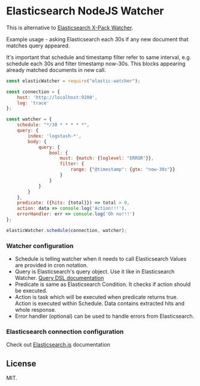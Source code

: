 # Elasticsearch NodeJS Watcher

This is alternative to [Elasticsearch X-Pack Watcher](https://www.elastic.co/guide/en/x-pack/current/watcher-getting-started.html).

Example usage - asking Elasticsearch each 30s if any new document that matches query appeared. 

It's important that schedule and timestamp filter refer to same interval, e.g. schedule each 30s and filter timestamp now-30s. This blocks appearing already matched documents in new call.

```javascript
const elasticWatcher = require("elastic-watcher");

const connection = {
    host: 'http://localhost:9200',
    log: 'trace'
};

const watcher = {
    schedule: "*/30 * * * * *",
    query: {
        index: 'logstash-*',
        body: {
            query: {
                bool: {
                    must: {match: {loglevel: "ERROR"}},
                    filter: {
                        range: {"@timestamp": {gte: "now-30s"}}
                    }
                }
            }
        }
    },
    predicate: ({hits: {total}}) => total > 0,
    action: data => console.log('Action!!!'),
    errorHandler: err => console.log('Oh no!!!')
};

elasticWatcher.schedule(connection, watcher);
```

### Watcher configuration

 * Schedule is telling watcher when it needs to call Elasticsearch Values are provided in cron notation.
 * Query is Elasticsearch's query object. Use it like in Elasticsearch Watcher. [Query DSL documentation](https://www.elastic.co/guide/en/elasticsearch/reference/current/query-dsl.html)
 * Predicate is same as Elasticsearch Condition. It checks if action should be executed.
 * Action is task which will be executed when predicate returns true. Action is executed within Schedule. Data contains extracted hits and whole response.
 * Error handler (optional) can be used to handle errors from Elasticsearch.

### Elasticsearch connection configuration

Check out [Elasticsearch.js](https://github.com/elastic/elasticsearch-js) documentation

## License

MIT.